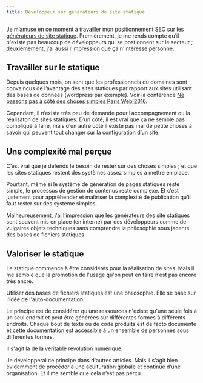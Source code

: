```yaml
---
title: Développeur sur générateurs de site statique
---
```


Je m’amuse en ce moment à travailler mon positionnement SEO sur les [générateurs de site statique](/generateur-site-statique/). Premièrement, je me rends compte qu’il n'existe pas beaucoup de développeurs qui se postionnent sur le secteur ; deuxièmement, j'ai aussi l'impression que ça n'intéresse personne.

## Travailler sur le statique

Depuis quelques mois, on sent que les professionnels du domaines sont convaincus de l’avantage des sites statiques par rapport aux sites utilisant des bases de données (wordpress par exemple). Voir la conférence [Ne passons pas à côté des choses simples Paris Web 2016](/2016/10/04/ne-passons-pas-cote-choses-simples/).

Cependant, il n’existe très peu de demande pour l’accompagnement ou la réalisaton de sites statiques. D’un côté, il est vrai que ça ne semble pas compliqué à faire, mais d’un autre côté il existe pas mal de petite choses à savoir qui peuvent tout changer sur la configuration d’un site.

## Une complexité mal perçue

C’est vrai que je défends le besoin de rester sur des choses simples ; et que les sites statiques restent des systèmes assez simples à mettre en place.

Pourtant, même si le système de génération de pages statiques reste simple, le processus de gestion de contenus reste complexe. Et c’est justement pour appréhender et maîtriser la complexité de publication qu’il faut rester sur des système simples.

Malheureusement, j'ai l’impression que les générateurs des site statiques sont souvent mis en place (en interne) par des développeurs comme de vulgaires objets techniques sans comprendre la philosophie sous jacente des bases de fichiers statiques.

## Valoriser le statique

Le statique commence à être considérés pour la réalisation de sites. Mais il me semble que la promotion de l'usage qu'on peut en faire n’est pas encore très ancré.

Utiliser des bases de fichiers statiques est une philosophie. Elle se base sur l'idée de l'auto-documentation.

Le principe est de considérer qu’une ressources n'existe qu'une seule fois à un seul endroit et peut être générées sur différentes formes à différents endroits. Chaque bout de texte ou de code produits est de facto documenté et cette documentation est accessible à un ensemble de personnes sous différentes formes.

Il s'agit là de la véritable révolution numérique.

Je développerai ce principe dans d'autres articles. Mais il s'agit bien évidemment de procéder à une aculturation globale et continue d’une organisation. Et il me semble que cela n’est pas perçu.

